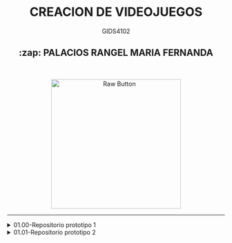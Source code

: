 <h1 align="center">CREACION DE VIDEOJUEGOS</h1>
<p align="center"> GIDS4102 </p>

<h2 align="center"> :zap: PALACIOS RANGEL MARIA FERNANDA </h2>
<br>
<p align="center">
    <img src="https://png.pngtree.com/png-clipart/20210311/original/pngtree-handheld-video-game-controller-clip-art-png-image_6027741.jpg" alt="Raw Button" width="300">
</p>

----
</details><details> <summary>01.00-Repositorio prototipo 1</summary>

### [Prototipo 1](https://github.com/CreacionDevVideojuegosGIDS4102/Prototipo2.git)

</details><details> <summary>01.01-Repositorio prototipo 2</summary>

### [Prototipo 2](https://github.com/CreacionDevVideojuegosGIDS4102/Prototipo2.git)


----
